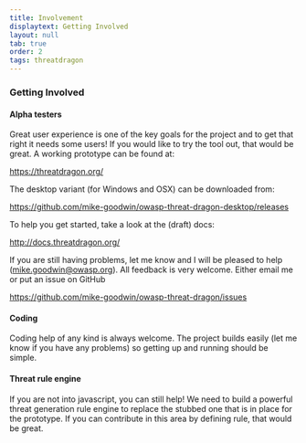 ```yaml
---
title: Involvement
displaytext: Getting Involved
layout: null
tab: true
order: 2
tags: threatdragon
---
```


### Getting Involved
#### Alpha testers
Great user experience is one of the key goals for the project and to get that right it needs some users!
If you would like to try the tool out, that would be great. A working prototype can be found at:

https://threatdragon.org/

The desktop variant (for Windows and OSX) can be downloaded from:

https://github.com/mike-goodwin/owasp-threat-dragon-desktop/releases

To help you get started, take a look at the (draft) docs:

http://docs.threatdragon.org/

If you are still having problems, let me know and I will be pleased to help (mike.goodwin@owasp.org).
All feedback is very welcome. Either email me or put an issue on GitHub

https://github.com/mike-goodwin/owasp-threat-dragon/issues

#### Coding
Coding help of any kind is always welcome. The project builds easily (let me know if you have any problems)
so getting up and running should be simple.

#### Threat rule engine
If you are not into javascript, you can still help! We need to build a powerful threat generation rule engine
to replace the stubbed one that is in place for the prototype. If you can contribute in this area by defining rule,
that would be great.
